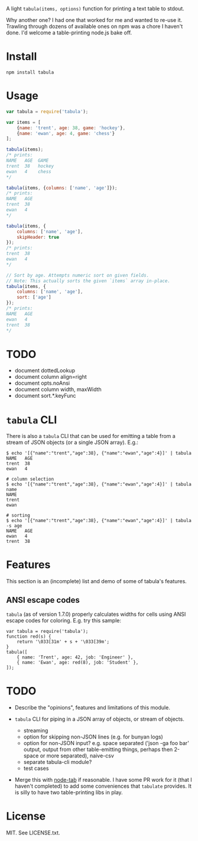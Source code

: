 A light `tabula(items, options)` function for printing a text table
to stdout.

Why another one? I had one that worked for me and wanted to re-use it. Trawling
through dozens of available ones on npm was a chore I haven't done. I'd welcome
a table-printing node.js bake off.


# Install

    npm install tabula


# Usage

```javascript
var tabula = require('tabula');

var items = [
    {name: 'trent', age: 38, game: 'hockey'},
    {name: 'ewan', age: 4, game: 'chess'}
];

tabula(items);
/* prints:
NAME   AGE  GAME
trent  38   hockey
ewan   4    chess
*/

tabula(items, {columns: ['name', 'age']});
/* prints:
NAME   AGE
trent  38
ewan   4
*/

tabula(items, {
    columns: ['name', 'age'],
    skipHeader: true
});
/* prints:
trent  38
ewan   4
*/

// Sort by age. Attempts numeric sort on given fields.
// Note: This actually sorts the given `items` array in-place.
tabula(items, {
    columns: ['name', 'age'],
    sort: ['age']
});
/* prints:
NAME   AGE
ewan   4
trent  38
*/
```

# TODO

- document dottedLookup
- document column align=right
- document opts.noAnsi
- document column width, maxWidth 
- document sort.*.keyFunc


# `tabula` CLI

There is also a `tabula` CLI that can be used for emitting a table
from a stream of JSON objects (or a single JSON array). E.g.:

    $ echo '[{"name":"trent","age":38}, {"name":"ewan","age":4}]' | tabula
    NAME   AGE
    trent  38
    ewan   4

    # column selection
    $ echo '[{"name":"trent","age":38}, {"name":"ewan","age":4}]' | tabula name
    NAME
    trent
    ewan

    # sorting
    $ echo '[{"name":"trent","age":38}, {"name":"ewan","age":4}]' | tabula -s age
    NAME   AGE
    ewan   4
    trent  38


# Features

This section is an (incomplete) list and demo of some of tabula's features.


## ANSI escape codes

`tabula` (as of version 1.7.0) properly calculates widths for cells using
ANSI escape codes for coloring. E.g. try this sample:

```
var tabula = require('tabula');
function red(s) {
    return '\033[31m' + s + '\033[39m';
}
tabula([
    { name: 'Trent', age: 42, job: 'Engineer' },
    { name: 'Ewan', age: red(8), job: 'Student' },
]);
```


# TODO

- Describe the "opinions", features and limitations of this module.

- `tabula` CLI for piping in a JSON array of objects, or stream of objects.
    - streaming
    - option for skipping non-JSON lines (e.g. for bunyan logs)
    - option for non-JSON input? e.g. space separated ('json -ga foo bar'
      output, output from other table-emitting things, perhaps then 2-space
      or more separated), naive-csv
    - separate tabula-cli module?
    - test cases

- Merge this with [node-tab](https://github.com/davepacheco/node-tab) if
  reasonable. I have some PR work for it (that I haven't completed) to add some
  conveniences that `tabulate` provides. It is silly to have two table-printing
  libs in play.


# License

MIT. See LICENSE.txt.
